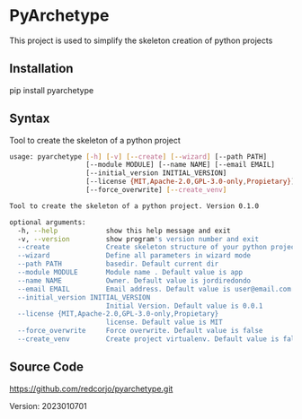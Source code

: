 # PyArchetype

This project is used to simplify the skeleton creation of python projects

## Installation

pip install pyarchetype

## Syntax

Tool to create the skeleton of a python project

```sh
usage: pyarchetype [-h] [-v] [--create] [--wizard] [--path PATH]
                   [--module MODULE] [--name NAME] [--email EMAIL]
                   [--initial_version INITIAL_VERSION]
                   [--license {MIT,Apache-2.0,GPL-3.0-only,Propietary}]
                   [--force_overwrite] [--create_venv]

Tool to create the skeleton of a python project. Version 0.1.0

optional arguments:
  -h, --help            show this help message and exit
  -v, --version         show program's version number and exit
  --create              Create skeleton structure of your python project
  --wizard              Define all parameters in wizard mode
  --path PATH           basedir. Default current dir
  --module MODULE       Module name . Default value is app
  --name NAME           Owner. Default value is jordiredondo
  --email EMAIL         Email address. Default value is user@email.com
  --initial_version INITIAL_VERSION
                        Initial Version. Default value is 0.0.1
  --license {MIT,Apache-2.0,GPL-3.0-only,Propietary}
                        license. Default value is MIT
  --force_overwrite     Force overwrite. Default value is false
  --create_venv         Create project virtualenv. Default value is false
```

## Source Code

https://github.com/redcorjo/pyarchetype.git

Version: 2023010701
